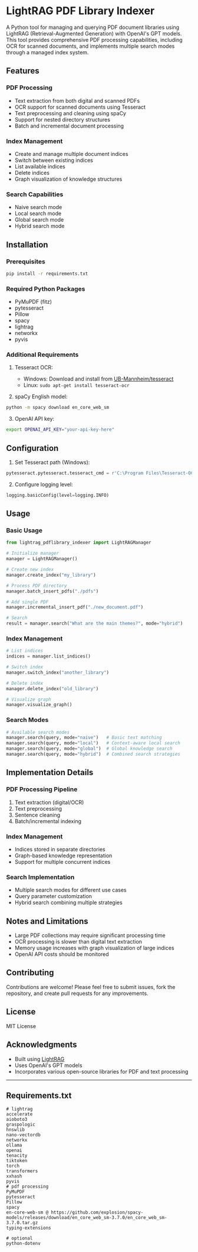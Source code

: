 # LightRAG PDF Library Indexer

A Python tool for managing and querying PDF document libraries using LightRAG (Retrieval-Augmented Generation) with OpenAI's GPT models. This tool provides comprehensive PDF processing capabilities, including OCR for scanned documents, and implements multiple search modes through a managed index system.

## Features

### PDF Processing
- Text extraction from both digital and scanned PDFs
- OCR support for scanned documents using Tesseract
- Text preprocessing and cleaning using spaCy
- Support for nested directory structures
- Batch and incremental document processing

### Index Management
- Create and manage multiple document indices
- Switch between existing indices
- List available indices
- Delete indices
- Graph visualization of knowledge structures

### Search Capabilities
- Naive search mode
- Local search mode
- Global search mode
- Hybrid search mode

## Installation

### Prerequisites
```bash
pip install -r requirements.txt
```

### Required Python Packages
- PyMuPDF (fitz)
- pytesseract
- Pillow
- spacy
- lightrag
- networkx
- pyvis

### Additional Requirements
1. Tesseract OCR:
   - Windows: Download and install from [UB-Mannheim/tesseract](https://github.com/UB-Mannheim/tesseract/wiki)
   - Linux: `sudo apt-get install tesseract-ocr`

2. spaCy English model:
```bash
python -m spacy download en_core_web_sm
```

3. OpenAI API key:
```bash
export OPENAI_API_KEY="your-api-key-here"
```

## Configuration

1. Set Tesseract path (Windows):
```python
pytesseract.pytesseract.tesseract_cmd = r'C:\Program Files\Tesseract-OCR\tesseract.exe'
```

2. Configure logging level:
```python
logging.basicConfig(level=logging.INFO)
```

## Usage

### Basic Usage

```python
from lightrag_pdflibrary_indexer import LightRAGManager

# Initialize manager
manager = LightRAGManager()

# Create new index
manager.create_index("my_library")

# Process PDF directory
manager.batch_insert_pdfs("./pdfs")

# Add single PDF
manager.incremental_insert_pdf("./new_document.pdf")

# Search
result = manager.search("What are the main themes?", mode="hybrid")
```

### Index Management

```python
# List indices
indices = manager.list_indices()

# Switch index
manager.switch_index("another_library")

# Delete index
manager.delete_index("old_library")

# Visualize graph
manager.visualize_graph()
```

### Search Modes

```python
# Available search modes
manager.search(query, mode="naive")   # Basic text matching
manager.search(query, mode="local")   # Context-aware local search
manager.search(query, mode="global")  # Global knowledge search
manager.search(query, mode="hybrid")  # Combined search strategies
```

## Implementation Details

### PDF Processing Pipeline
1. Text extraction (digital/OCR)
2. Text preprocessing
3. Sentence cleaning
4. Batch/incremental indexing

### Index Management
- Indices stored in separate directories
- Graph-based knowledge representation
- Support for multiple concurrent indices

### Search Implementation
- Multiple search modes for different use cases
- Query parameter customization
- Hybrid search combining multiple strategies

## Notes and Limitations

- Large PDF collections may require significant processing time
- OCR processing is slower than digital text extraction
- Memory usage increases with graph visualization of large indices
- OpenAI API costs should be monitored

## Contributing

Contributions are welcome! Please feel free to submit issues, fork the repository, and create pull requests for any improvements.

## License

MIT License

## Acknowledgments

- Built using [LightRAG](https://github.com/HKUDS/LightRAG)
- Uses OpenAI's GPT models
- Incorporates various open-source libraries for PDF and text processing

---

## Requirements.txt
```
# lightrag
accelerate
aioboto3
graspologic
hnswlib
nano-vectordb
networkx
ollama
openai
tenacity
tiktoken
torch
transformers
xxhash
pyvis
# pdf processing
PyMuPDF
pytesseract
Pillow
spacy
en-core-web-sm @ https://github.com/explosion/spacy-models/releases/download/en_core_web_sm-3.7.0/en_core_web_sm-3.7.0.tar.gz
typing-extensions

# optional
python-dotenv
